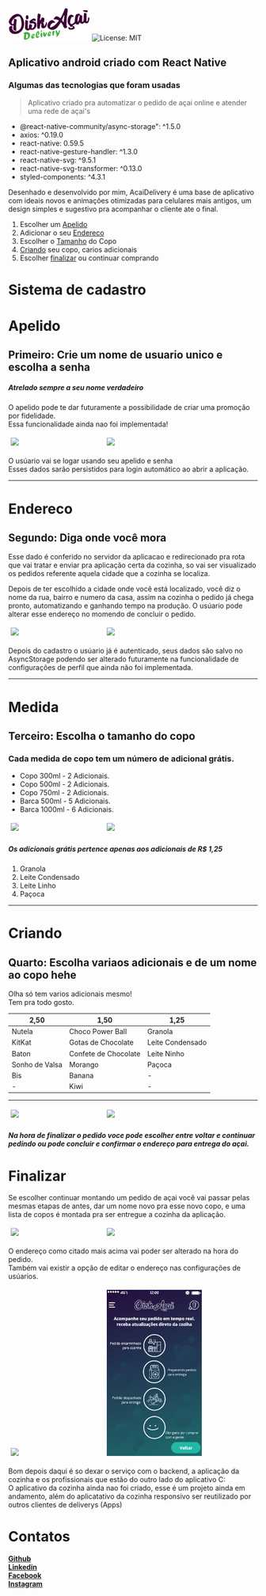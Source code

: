 
![AcaiDelivery](src/assets/LogoP.png)
![License: MIT](https://img.shields.io/badge/License-MIT-green.svg)

## Aplicativo android criado com React Native
### Algumas das tecnologias que foram usadas

> Aplicativo criado pra automatizar o pedido de açai online e atender uma rede de açai's

- @react-native-community/async-storage": ^1.5.0  
- axios: ^0.19.0  
- react-native: 0.59.5  
- react-native-gesture-handler: ^1.3.0  
- react-native-svg: ^9.5.1  
- react-native-svg-transformer: ^0.13.0  
- styled-components: ^4.3.1  


Desenhado e desenvolvido por mim, AcaiDelivery é uma base de aplicativo com ideais novos e animaçôes otimizadas para celulares mais antigos, um design simples e sugestivo pra acompanhar o cliente ate o final.

1. Escolher um  [Apelido](#Apelido)
1. Adicionar o seu [Endereco](#Endereco)
1. Escolher o [Tamanho](#Medida) do Copo
1. [Criando](#Criando) seu copo, carios adicionais
1. Escolher [finalizar](#Finalizar) ou continuar comprando

# Sistema de cadastro
# Apelido
## Primeiro: Crie um nome de usuario unico e escolha a senha
##### Atrelado sempre a seu nome verdadeiro
O apelido pode te dar futuramente a possibilidade de criar uma promoção por fidelidade.  
Essa funcionalidade ainda nao foi implementada!
<div>
  <img style='width: 40%; min-width: 180px; margin: 5px;' src='assets/readme/CriarUsuario.gif' ></img>
  <img style='width: 40%; min-width: 180px; margin: 5px;' src='assets/readme/CriandoSenha.gif' ></img>
</div>

O usúario vai se logar usando seu apelido e senha  
Esses dados sarão persistidos para login automático ao abrir a aplicação.
  
---
# Endereco
## Segundo: Diga onde você mora

Esse dado é conferido no servidor da aplicacao e redirecionado pra rota que vai tratar e enviar pra aplicação certa da cozinha, so vai ser visualizado os pedidos referente aquela cidade que a cozinha se localiza.  

Depois de ter escolhido a cidade onde você está localizado, você diz o nome da rua, bairro e numero da casa, assim na cozinha o pedido já chega pronto, automatizando e ganhando tempo na produção. O usúario pode alterar esse endereço no momendo de concluir o pedido.

<div>
  <img style='width: 40%; min-width: 180px; margin: 5px;' src='assets/readme/PegarCidade.gif' ></img>
  <img style='width: 40%; min-width: 180px; margin: 5px;' src='assets/readme/Endereco.gif' ></img>
</div>

Depois do cadastro o usúario já é autenticado, seus dados são salvo no AsyncStorage podendo ser alterado futuramente na funcionalidade de configurações de perfil que ainda não foi implementada.

---
# Medida
## Terceiro: Escolha o tamanho do copo
### Cada medida de copo tem um número de adicional grátis.

- Copo 300ml - 2 Adicionais.
- Copo 500ml - 2 Adicionais.
- Copo 750ml - 2 Adicionais.
- Barca 500ml - 5 Adicionais.
- Barca 1000ml - 6 Adicionais.

<div>
  <img style='width: 40%; min-width: 180px; margin: 5px;' src='assets/readme/CopoAdcGratis.gif' ></img>
  <img style='width: 40%; min-width: 180px; margin: 5px;' src='assets/readme/CopoAdcMaior1.gif' ></img>
</div>

##### Os adicionais grátis pertence apenas aos adicionais de R$ 1,25

1. Granola
1. Leite Condensado
1. Leite Linho
1. Paçoca

---
# Criando
## Quarto: Escolha variaos adicionais e de um nome ao copo hehe

Olha só tem varios adicionais mesmo!  
Tem pra todo gosto.

|       2,50      |         1,50          |        1,25       |
|        ---      |          ---          |         ---       |
| Nutela          | Choco Power Ball      | Granola           |
| KitKat          | Gotas de Chocolate    | Leite Condensado  |
| Baton           | Confete de Chocolate  | Leite Ninho       |
| Sonho de Valsa  | Morango               | Paçoca            |
| Bis             | Banana                | -                 |
| -               | Kiwi                  | -                 |
---
<div>
  <img style='width: 40%; min-width: 180px; margin: 5px;' src='assets/readme/Adicionais.gif' ></img>
  <img style='width: 40%; min-width: 180px; margin: 5px;' src='assets/readme/NomeCopo.gif' ></img>
</div>

##### Na hora de finalizar o pedido voce pode escolher entre voltar e continuar pedindo ou pode concluir e confirmar o endereço para entrega do açai.

# Finalizar
Se escolher continuar montando um pedido de açai você vai passar pelas mesmas etapas de antes, dar um nome novo pra esse novo copo, e uma lista de copos é montada pra ser entregue a cozinha da aplicação.

<div>
  <img style='width: 40%; min-width: 180px; margin: 5px;' src='assets/readme/ContPedido.gif' ></img>
  <img style='width: 40%; min-width: 180px; margin: 5px;' src='assets/readme/Finalizar.gif' ></img>
</div>

O endereço como citado mais acima vai poder ser alterado na hora do pedido.  
Também vai existir a opção de editar o endereço nas configurações de usúarios.

<div>
  <img style='width: 40%; min-width: 180px; margin: 5px;' src='assets/readme/MudarEnde.gif' ></img>
  <img style='width: 38.2%; min-width: 180px; margin: 5px;' src='assets/readme/DelivStatus.png' ></img>
</div>

Bom depois daqui é so dexar o serviço com o backend, a aplicação da cozinha e os profissionais que estão do outro lado do aplicativo C:  
O aplicativo da cozinha ainda nao foi criado, esse é um projeto ainda em andamento, além do aplicatativo da cozinha responsivo ser reutilizado por outros clientes de deliverys (Apps)

# Contatos

[**Github**](github.com/Tesse-rato)  
[**Linkedin**](linkedin.com/in/bruno-frança-2799b1166)  
[**Facebook**](facebook.com/BrunoFrancaM)  
[**Instagram**](instagram.com/salve_franca/)

